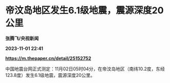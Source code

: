 # 帝汶岛地区发生6.1级地震，震源深度20公里
**张腾飞/央视新闻**

**2023-11-01 22:41**

**https://m.thepaper.cn/detail/25152752**

中国地震台网正式测定：11月02日05时04分，在帝汶岛地区（南纬10.2度，东经123.8度）发生6.1级地震，震源深度20公里。